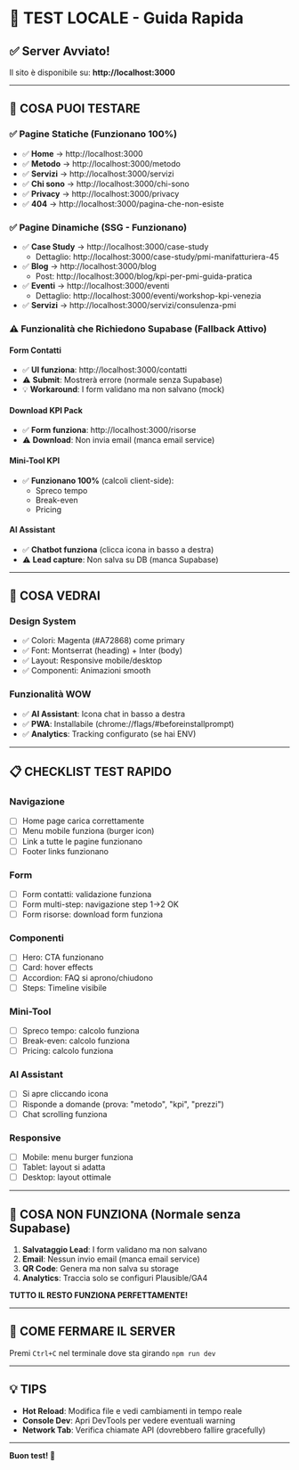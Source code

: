 # 🚀 TEST LOCALE - Guida Rapida

## ✅ Server Avviato!

Il sito è disponibile su: **http://localhost:3000**

---

## 🧪 COSA PUOI TESTARE

### ✅ Pagine Statiche (Funzionano 100%)
- ✅ **Home** → http://localhost:3000
- ✅ **Metodo** → http://localhost:3000/metodo
- ✅ **Servizi** → http://localhost:3000/servizi
- ✅ **Chi sono** → http://localhost:3000/chi-sono
- ✅ **Privacy** → http://localhost:3000/privacy
- ✅ **404** → http://localhost:3000/pagina-che-non-esiste

### ✅ Pagine Dinamiche (SSG - Funzionano)
- ✅ **Case Study** → http://localhost:3000/case-study
  - Dettaglio: http://localhost:3000/case-study/pmi-manifatturiera-45
- ✅ **Blog** → http://localhost:3000/blog
  - Post: http://localhost:3000/blog/kpi-per-pmi-guida-pratica
- ✅ **Eventi** → http://localhost:3000/eventi
  - Dettaglio: http://localhost:3000/eventi/workshop-kpi-venezia
- ✅ **Servizi** → http://localhost:3000/servizi/consulenza-pmi

### ⚠️ Funzionalità che Richiedono Supabase (Fallback Attivo)

#### Form Contatti
- ✅ **UI funziona**: http://localhost:3000/contatti
- ⚠️ **Submit**: Mostrerà errore (normale senza Supabase)
- 💡 **Workaround**: I form validano ma non salvano (mock)

#### Download KPI Pack
- ✅ **Form funziona**: http://localhost:3000/risorse
- ⚠️ **Download**: Non invia email (manca email service)

#### Mini-Tool KPI
- ✅ **Funzionano 100%** (calcoli client-side):
  - Spreco tempo
  - Break-even
  - Pricing

#### AI Assistant
- ✅ **Chatbot funziona** (clicca icona in basso a destra)
- ⚠️ **Lead capture**: Non salva su DB (manca Supabase)

---

## 🎨 COSA VEDRAI

### Design System
- ✅ Colori: Magenta (#A72868) come primary
- ✅ Font: Montserrat (heading) + Inter (body)
- ✅ Layout: Responsive mobile/desktop
- ✅ Componenti: Animazioni smooth

### Funzionalità WOW
- ✅ **AI Assistant**: Icona chat in basso a destra
- ✅ **PWA**: Installabile (chrome://flags/#beforeinstallprompt)
- ✅ **Analytics**: Tracking configurato (se hai ENV)

---

## 📋 CHECKLIST TEST RAPIDO

### Navigazione
- [ ] Home page carica correttamente
- [ ] Menu mobile funziona (burger icon)
- [ ] Link a tutte le pagine funzionano
- [ ] Footer links funzionano

### Form
- [ ] Form contatti: validazione funziona
- [ ] Form multi-step: navigazione step 1→2 OK
- [ ] Form risorse: download form funziona

### Componenti
- [ ] Hero: CTA funzionano
- [ ] Card: hover effects
- [ ] Accordion: FAQ si aprono/chiudono
- [ ] Steps: Timeline visibile

### Mini-Tool
- [ ] Spreco tempo: calcolo funziona
- [ ] Break-even: calcolo funziona
- [ ] Pricing: calcolo funziona

### AI Assistant
- [ ] Si apre cliccando icona
- [ ] Risponde a domande (prova: "metodo", "kpi", "prezzi")
- [ ] Chat scrolling funziona

### Responsive
- [ ] Mobile: menu burger funziona
- [ ] Tablet: layout si adatta
- [ ] Desktop: layout ottimale

---

## 🔧 COSA NON FUNZIONA (Normale senza Supabase)

1. **Salvataggio Lead**: I form validano ma non salvano
2. **Email**: Nessun invio email (manca email service)
3. **QR Code**: Genera ma non salva su storage
4. **Analytics**: Traccia solo se configuri Plausible/GA4

**TUTTO IL RESTO FUNZIONA PERFETTAMENTE!**

---

## 🛑 COME FERMARE IL SERVER

Premi `Ctrl+C` nel terminale dove sta girando `npm run dev`

---

## 💡 TIPS

- **Hot Reload**: Modifica file e vedi cambiamenti in tempo reale
- **Console Dev**: Apri DevTools per vedere eventuali warning
- **Network Tab**: Verifica chiamate API (dovrebbero fallire gracefully)

---

**Buon test! 🚀**

